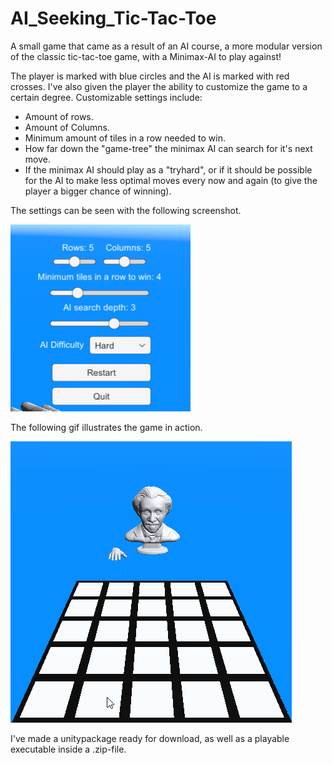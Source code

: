 # AI_Seeking_Tic-Tac-Toe
 A small game that came as a result of an AI course, a more modular version of the classic tic-tac-toe game, with a Minimax-AI to play against!

The player is marked with blue circles and the AI is marked with red crosses. I've also given the player the ability to customize the game to a certain degree. Customizable settings include:
* Amount of rows.
* Amount of Columns.
* Minimum amount of tiles in a row needed to win.
* How far down the "game-tree" the minimax AI can search for it's next move.
* If the minimax AI should play as a "tryhard", or if it should be possible for the AI to make less optimal moves every now and again (to give the player a bigger chance of winning).

The settings can be seen with the following screenshot.

![Settings](/images/TicTacToe_Minimax_Settings.png)

The following gif illustrates the game in action.

![Game example](/images/TicTacToe_Minimax_Example.gif)

I've made a unitypackage ready for download, as well as a playable executable inside a .zip-file.